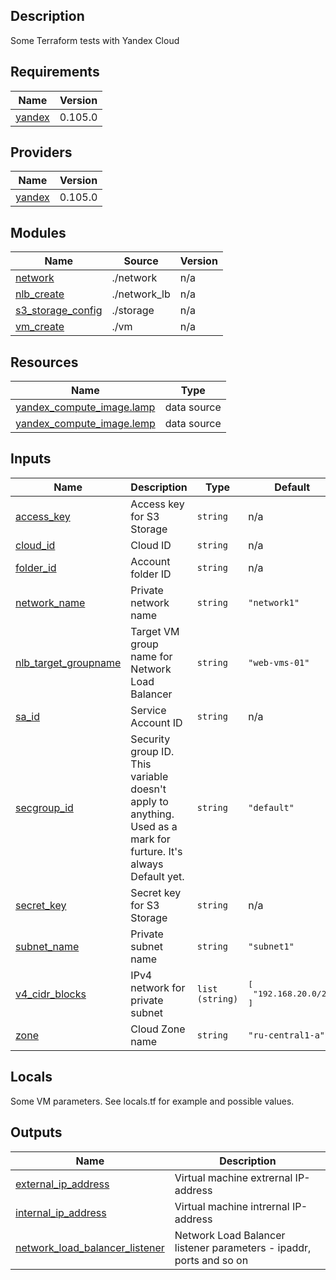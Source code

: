 ## Description

Some Terraform tests with Yandex Cloud

## Requirements

| Name | Version |
|------|---------|
| <a name="requirement_yandex"></a> [yandex](#requirement\_yandex) | 0.105.0 |

## Providers

| Name | Version |
|------|---------|
| <a name="provider_yandex"></a> [yandex](#provider\_yandex) | 0.105.0 |

## Modules

| Name | Source | Version |
|------|--------|---------|
| <a name="module_network"></a> [network](#module\_network) | ./network | n/a |
| <a name="module_nlb_create"></a> [nlb\_create](#module\_nlb\_create) | ./network_lb | n/a |
| <a name="module_s3_storage_config"></a> [s3\_storage\_config](#module\_s3\_storage\_config) | ./storage | n/a |
| <a name="module_vm_create"></a> [vm\_create](#module\_vm\_create) | ./vm | n/a |

## Resources

| Name | Type |
|------|------|
| [yandex_compute_image.lamp](https://registry.terraform.io/providers/yandex-cloud/yandex/0.105.0/docs/data-sources/compute_image) | data source |
| [yandex_compute_image.lemp](https://registry.terraform.io/providers/yandex-cloud/yandex/0.105.0/docs/data-sources/compute_image) | data source |

## Inputs

| Name | Description | Type | Default | Required |
|------|-------------|------|---------|:--------:|
| <a name="input_access_key"></a> [access\_key](#input\_access\_key) | Access key for S3 Storage | `string` | n/a | yes |
| <a name="input_cloud_id"></a> [cloud\_id](#input\_cloud\_id) | Cloud ID | `string` | n/a | yes |
| <a name="input_folder_id"></a> [folder\_id](#input\_folder\_id) | Account folder ID | `string` | n/a | yes |
| <a name="input_network_name"></a> [network\_name](#input\_network\_name) | Private network name | `string` | `"network1"` | no |
| <a name="input_nlb_target_groupname"></a> [nlb\_target\_groupname](#input\_nlb\_target\_groupname) | Target VM group name for Network Load Balancer | `string` | `"web-vms-01"` | no |
| <a name="input_sa_id"></a> [sa\_id](#input\_sa\_id) | Service Account ID | `string` | n/a | yes |
| <a name="input_secgroup_id"></a> [secgroup\_id](#input\_secgroup\_id) | Security group ID. This variable doesn't apply to anything. Used as a mark for furture. It's always Default yet. | `string` | `"default"` | no |
| <a name="input_secret_key"></a> [secret\_key](#input\_secret\_key) | Secret key for S3 Storage | `string` | n/a | yes |
| <a name="input_subnet_name"></a> [subnet\_name](#input\_subnet\_name) | Private subnet name | `string` | `"subnet1"` | no |
| <a name="input_v4_cidr_blocks"></a> [v4\_cidr\_blocks](#input\_v4\_cidr\_blocks) | IPv4 network for private subnet | `list (string)` | <pre>[<br>  "192.168.20.0/24"<br>]</pre> | no |
| <a name="input_zone"></a> [zone](#input\_zone) | Cloud Zone name | `string` | `"ru-central1-a"` | no |

## Locals

Some VM parameters. See locals.tf for example and possible values. 

## Outputs

| Name | Description |
|------|-------------|
| <a name="output_external_ip_address"></a> [external\_ip\_address](#output\_external\_ip\_address) | Virtual machine extrernal IP-address |
| <a name="output_internal_ip_address"></a> [internal\_ip\_address](#output\_internal\_ip\_address) | Virtual machine intrernal IP-address |
| <a name="output_network_load_balancer_listener"></a> [network\_load\_balancer\_listener](#output\_network\_load\_balancer\_listener) | Network Load Balancer listener parameters - ipaddr, ports and so on |
